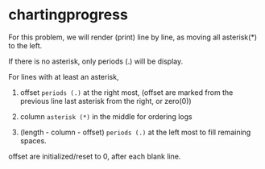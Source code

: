 # chartingprogress

For this problem, we will render (print) line by line, as moving all asterisk(*) to the left.

If there is no asterisk, only periods (.) will be display.

For lines with at least an asterisk,

1. offset `periods (.)` at the right most, (offset are marked from the previous line last asterisk from the right, or zero(0))

2. column `asterisk (*)` in the middle for ordering logs

3. (length - column - offset) `periods (.)` at the left most to fill remaining spaces.

offset are initialized/reset to 0, after each blank line.
